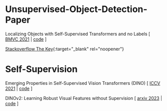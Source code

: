 # Unsupervised-Object-Detection-Paper
Localizing Objects with Self-Supervised Transformers and no Labels
[
  [BMVC 2021](https://arxiv.org/pdf/2109.14279.pdf)
  |
  [code](https://github.com/valeoai/LOST)
]

[Stackoverflow The Key](https://stackoverflow.blog/2021/03/31/the-key-copy-paste/){:target="_blank" rel="noopener"}


# Self-Supervision
Emerging Properties in Self-Supervised Vision Transformers (DINO)
[
  [ICCV 2021](https://openaccess.thecvf.com/content/ICCV2021/papers/Caron_Emerging_Properties_in_Self-Supervised_Vision_Transformers_ICCV_2021_paper.pdf)
  |
  [code](https://github.com/facebookresearch/dino)
]

DINOv2: Learning Robust Visual Features without Supervision
[
  [arxiv 2023](https://arxiv.org/pdf/2304.07193.pdf)
  |
  [code](https://github.com/facebookresearch/dinov2)
]
